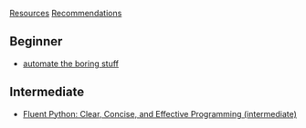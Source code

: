 [Resources](Resources.md)
[Recommendations](https://pythonbooks.org/)

## Beginner

- [automate the boring stuff](https://pythonbooks.org/for-programming-beginners/)

## Intermediate
- [Fluent Python: Clear, Concise, and Effective Programming (intermediate) ](https://pythonbooks.org/for-intermediate-python-programmers/language-mastery/)

